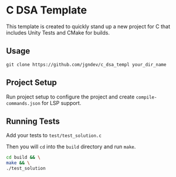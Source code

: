 # C DSA Template

This template is created to quickly stand up a new project for C that includes
Unity Tests and CMake for builds.

## Usage

`git clone https://github.com/jgndev/c_dsa_templ your_dir_name`


## Project Setup

Run project setup to configure the project and create `compile-commands.json` for LSP support.

## Running Tests

Add your tests to `test/test_solution.c` 

Then you will `cd` into the `build` directory and run `make`.

```bash
cd build && \
make && \
./test_solution
```

